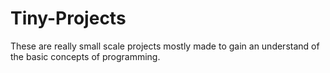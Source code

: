 # Tiny-Projects
These are really small scale projects mostly made to gain an understand of the basic concepts of programming.
